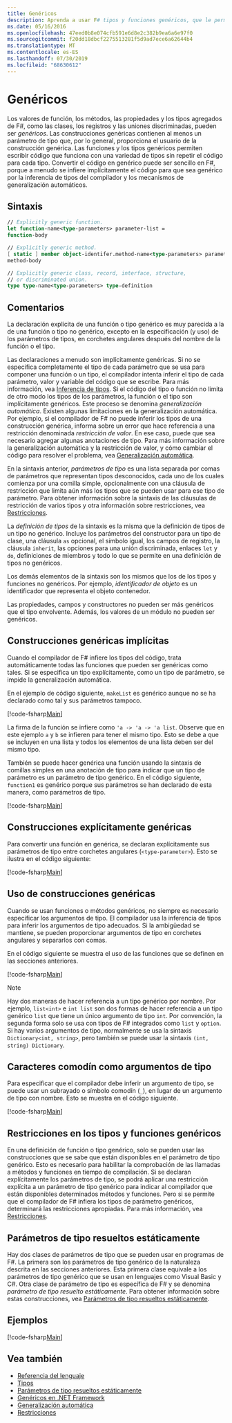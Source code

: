 ```yaml
---
title: Genéricos
description: Aprenda a usar F# tipos y funciones genéricos, que le permiten escribir código que funciona con una variedad de tipos sin repetir el código.
ms.date: 05/16/2016
ms.openlocfilehash: 47eed0b8e074cfb591e6d8e2c382b9ea6a6e97f0
ms.sourcegitcommit: f20dd18dbcf2275513281f5d9ad7ece6a62644b4
ms.translationtype: MT
ms.contentlocale: es-ES
ms.lasthandoff: 07/30/2019
ms.locfileid: "68630612"
---
```

# <a name="generics"></a>Genéricos

Los valores de función, los métodos, las propiedades y los tipos agregados de F#, como las clases, los registros y las uniones discriminadas, pueden ser *genéricos*. Las construcciones genéricas contienen al menos un parámetro de tipo que, por lo general, proporciona el usuario de la construcción genérica. Las funciones y los tipos genéricos permiten escribir código que funciona con una variedad de tipos sin repetir el código para cada tipo. Convertir el código en genérico puede ser sencillo en F#, porque a menudo se infiere implícitamente el código para que sea genérico por la inferencia de tipos del compilador y los mecanismos de generalización automáticos.

## <a name="syntax"></a>Sintaxis

```fsharp
// Explicitly generic function.
let function-name<type-parameters> parameter-list =
function-body

// Explicitly generic method.
[ static ] member object-identifer.method-name<type-parameters> parameter-list [ return-type ] =
method-body

// Explicitly generic class, record, interface, structure,
// or discriminated union.
type type-name<type-parameters> type-definition
```

## <a name="remarks"></a>Comentarios

La declaración explícita de una función o tipo genérico es muy parecida a la de una función o tipo no genérico, excepto en la especificación (y uso) de los parámetros de tipos, en corchetes angulares después del nombre de la función o el tipo.

Las declaraciones a menudo son implícitamente genéricas. Si no se especifica completamente el tipo de cada parámetro que se usa para componer una función o un tipo, el compilador intenta inferir el tipo de cada parámetro, valor y variable del código que se escribe. Para más información, vea [Inferencia de tipos](../type-inference.md). Si el código del tipo o función no limita de otro modo los tipos de los parámetros, la función o el tipo son implícitamente genéricos. Este proceso se denomina *generalización automática*. Existen algunas limitaciones en la generalización automática. Por ejemplo, si el compilador de F# no puede inferir los tipos de una construcción genérica, informa sobre un error que hace referencia a una restricción denominada *restricción de valor*. En ese caso, puede que sea necesario agregar algunas anotaciones de tipo. Para más información sobre la generalización automática y la restricción de valor, y cómo cambiar el código para resolver el problema, vea [Generalización automática](automatic-generalization.md).

En la sintaxis anterior, *parámetros de tipo* es una lista separada por comas de parámetros que representan tipos desconocidos, cada uno de los cuales comienza por una comilla simple, opcionalmente con una cláusula de restricción que limita aún más los tipos que se pueden usar para ese tipo de parámetro. Para obtener información sobre la sintaxis de las cláusulas de restricción de varios tipos y otra información sobre restricciones, vea [Restricciones](constraints.md).

La *definición de tipos* de la sintaxis es la misma que la definición de tipos de un tipo no genérico. Incluye los parámetros del constructor para un tipo de clase, una cláusula `as` opcional, el símbolo igual, los campos de registro, la cláusula `inherit`, las opciones para una unión discriminada, enlaces `let` y `do`, definiciones de miembros y todo lo que se permite en una definición de tipos no genéricos.

Los demás elementos de la sintaxis son los mismos que los de los tipos y funciones no genéricos. Por ejemplo, *identificador de objeto* es un identificador que representa el objeto contenedor.

Las propiedades, campos y constructores no pueden ser más genéricos que el tipo envolvente. Además, los valores de un módulo no pueden ser genéricos.

## <a name="implicitly-generic-constructs"></a>Construcciones genéricas implícitas

Cuando el compilador de F# infiere los tipos del código, trata automáticamente todas las funciones que pueden ser genéricas como tales. Si se especifica un tipo explícitamente, como un tipo de parámetro, se impide la generalización automática.

En el ejemplo de código siguiente, `makeList` es genérico aunque no se ha declarado como tal y sus parámetros tampoco.

[!code-fsharp[Main](~/samples/snippets/fsharp/lang-ref-1/snippet1700.fs)]

La firma de la función se infiere como `'a -> 'a -> 'a list`. Observe que en este ejemplo `a` y `b` se infieren para tener el mismo tipo. Esto se debe a que se incluyen en una lista y todos los elementos de una lista deben ser del mismo tipo.

También se puede hacer genérica una función usando la sintaxis de comillas simples en una anotación de tipo para indicar que un tipo de parámetro es un parámetro de tipo genérico. En el código siguiente, `function1` es genérico porque sus parámetros se han declarado de esta manera, como parámetros de tipo.

[!code-fsharp[Main](~/samples/snippets/fsharp/lang-ref-1/snippet1701.fs)]

## <a name="explicitly-generic-constructs"></a>Construcciones explícitamente genéricas

Para convertir una función en genérica, se declaran explícitamente sus parámetros de tipo entre corchetes angulares (`<type-parameter>`). Esto se ilustra en el código siguiente:

[!code-fsharp[Main](~/samples/snippets/fsharp/lang-ref-1/snippet1703.fs)]

## <a name="using-generic-constructs"></a>Uso de construcciones genéricas

Cuando se usan funciones o métodos genéricos, no siempre es necesario especificar los argumentos de tipo. El compilador usa la inferencia de tipos para inferir los argumentos de tipo adecuados. Si la ambigüedad se mantiene, se pueden proporcionar argumentos de tipo en corchetes angulares y separarlos con comas.

En el código siguiente se muestra el uso de las funciones que se definen en las secciones anteriores.

[!code-fsharp[Main](~/samples/snippets/fsharp/lang-ref-1/snippet1702.fs)]

> [!NOTE]
> Hay dos maneras de hacer referencia a un tipo genérico por nombre. Por ejemplo, `list<int>` e `int list` son dos formas de hacer referencia a un tipo genérico `list` que tiene un único argumento de tipo `int`. Por convención, la segunda forma solo se usa con tipos de F# integrados como `list` y `option`. Si hay varios argumentos de tipo, normalmente se usa la sintaxis `Dictionary<int, string>`, pero también se puede usar la sintaxis `(int, string) Dictionary`.

## <a name="wildcards-as-type-arguments"></a>Caracteres comodín como argumentos de tipo

Para especificar que el compilador debe inferir un argumento de tipo, se puede usar un subrayado o símbolo comodín (`_`), en lugar de un argumento de tipo con nombre. Esto se muestra en el código siguiente.

[!code-fsharp[Main](~/samples/snippets/fsharp/lang-ref-1/snippet1704.fs)]

## <a name="constraints-in-generic-types-and-functions"></a>Restricciones en los tipos y funciones genéricos

En una definición de función o tipo genérico, solo se pueden usar las construcciones que se sabe que están disponibles en el parámetro de tipo genérico. Esto es necesario para habilitar la comprobación de las llamadas a métodos y funciones en tiempo de compilación. Si se declaran explícitamente los parámetros de tipo, se podrá aplicar una restricción explícita a un parámetro de tipo genérico para indicar al compilador que están disponibles determinados métodos y funciones. Pero si se permite que el compilador de F# infiera los tipos de parámetro genéricos, determinará las restricciones apropiadas. Para más información, vea [Restricciones](constraints.md).

## <a name="statically-resolved-type-parameters"></a>Parámetros de tipo resueltos estáticamente

Hay dos clases de parámetros de tipo que se pueden usar en programas de F#. La primera son los parámetros de tipo genérico de la naturaleza descrita en las secciones anteriores. Esta primera clase equivale a los parámetros de tipo genérico que se usan en lenguajes como Visual Basic y C#. Otra clase de parámetro de tipo es específica de F# y se denomina *parámetro de tipo resuelto estáticamente*. Para obtener información sobre estas construcciones, vea [Parámetros de tipo resueltos estáticamente](statically-resolved-type-parameters.md).

## <a name="examples"></a>Ejemplos

[!code-fsharp[Main](~/samples/snippets/fsharp/lang-ref-1/snippet1705.fs)]

## <a name="see-also"></a>Vea también

- [Referencia del lenguaje](../index.md)
- [Tipos](../fsharp-types.md)
- [Parámetros de tipo resueltos estáticamente](statically-resolved-type-parameters.md)
- [Genéricos en .NET Framework](~/docs/standard/generics/index.md)
- [Generalización automática](automatic-generalization.md)
- [Restricciones](constraints.md)
